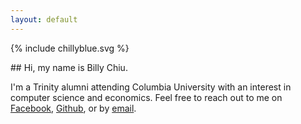 ```yaml
---
layout: default
---
```


{% include chillyblue.svg %}


<div class="center-button" markdown="1">
## Hi, my name is Billy Chiu.

I'm a Trinity alumni attending Columbia University with an interest in computer science and economics. Feel free to reach out to me on [Facebook](https://www.facebook.com/therealchillyblue), [Github](https://github.com/WilliamChiu), or by [email](mailto:william@chilly.blue).
</div>

